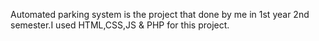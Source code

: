 Automated parking system is the project that done by me in 1st year 2nd semester.I used HTML,CSS,JS & PHP for this project.
